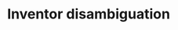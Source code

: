 ---
citation: Ronald Lai; Alexander D'Amour; Amy Yu; Ye Sun; Lee Fleming, 2011, "Disambiguation
  and Co-authorship Networks of the U.S. Patent Inventor Database (1975 - 2010)",
  https://doi.org/10.7910/DVN/5F1RRI, Harvard Dataverse, V5, UNF:5:RqsI3LsQEYLHkkg5jG/jRg==
  [fileUNF]
description: ''
shortname: inventor_disambiguation
tags: Disambiguation
timeframe: 1975-2010
title: Inventor disambiguation
url: https://dataverse.harvard.edu/dataverse/patent
uuid: e77ef2c0-6a35-437a-8893-83eb88ad7bc9
---